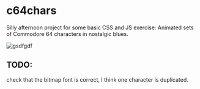 # c64chars

Silly afternoon project for some basic CSS and JS exercise: Animated sets of Commodore 64 characters in nostalgic blues.

![gsdfgdf](https://raw.githubusercontent.com/scarfboy/c64chars/master/screenshot.png)


## TODO:

check that the bitmap font is correct, I think one character is duplicated.
